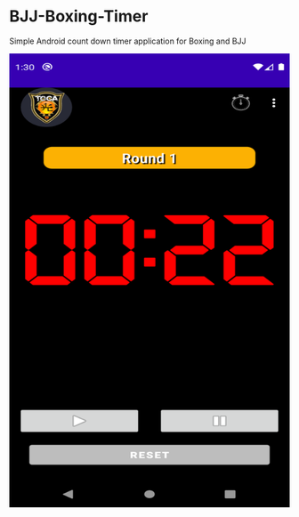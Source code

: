 # BJJ-Boxing-Timer
Simple Android count down timer application for Boxing and BJJ

<img src="https://raw.githubusercontent.com/saeedirha/BJJ-Boxing-Timer/9cec40b962365b1d551e47d4f326bcf687154bba/Screenshot.png" width="512" height="816"/>

